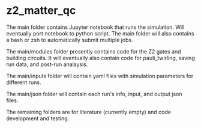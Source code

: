 # z2_matter_qc
The main folder contains Jupyter notebook that runs the simulation. Will eventually port notebook to python script. The main folder will also contains a bash or zsh to automatically submit multiple jobs.

The main/modules folder presently contains code for the Z2 gates and building circuits.  It will eventually also contain code for pauli_twirling, saving run data, and post-run analaysis.  

The main/inputs folder will contain yaml files with simulation parameters for different runs.

The main/json folder will contain each run's info, input, and output json files.

The remaining folders are for literature (currently empty) and code development and testing.
